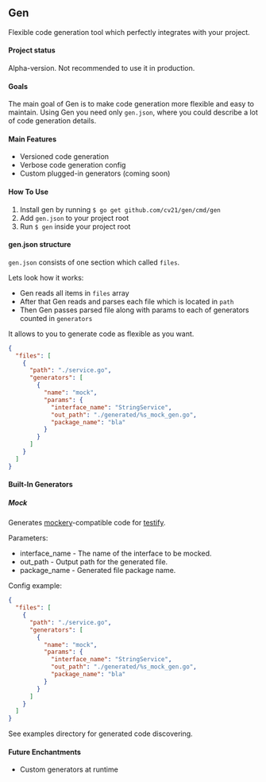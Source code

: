 Gen
--
Flexible code generation tool which perfectly integrates with your project.

#### Project status
Alpha-version. Not recommended to use it in production.

#### Goals
The main goal of Gen is to make code generation more flexible and easy to maintain. 
Using Gen you need only `gen.json`, where you could describe a lot of code generation details.

#### Main Features
- Versioned code generation
- Verbose code generation config
- Custom plugged-in generators (coming soon)

#### How To Use

1. Install gen by running `$ go get github.com/cv21/gen/cmd/gen`
2. Add `gen.json` to your project root
3. Run `$ gen` inside your project root

#### gen.json structure

`gen.json` consists of one section which called `files`.

Lets look how it works: 
- Gen reads all items in `files` array
- After that Gen reads and parses each file which is located in `path`
- Then Gen passes parsed file along with params to each of generators counted in `generators`

It allows to you to generate code as flexible as you want. 

```json
{
  "files": [
    {
      "path": "./service.go",
      "generators": [
        {
          "name": "mock",
          "params": {
            "interface_name": "StringService",
            "out_path": "./generated/%s_mock_gen.go",
            "package_name": "bla"
          }
        }
      ]
    }
  ]
}

```

#### Built-In Generators

##### Mock

Generates [mockery](https://github.com/vektra/mockery)-compatible code for [testify](https://github.com/stretchr/testify).

Parameters:
- interface_name - The name of the interface to be mocked. 
- out_path - Output path for the generated file.
- package_name - Generated file package name.

Config example:

```json
{
  "files": [
    {
      "path": "./service.go",
      "generators": [
        {
          "name": "mock",
          "params": {
            "interface_name": "StringService",
            "out_path": "./generated/%s_mock_gen.go",
            "package_name": "bla"
          }
        }
      ]
    }
  ]
}
```

See examples directory for generated code discovering.

#### Future Enchantments

- Custom generators at runtime